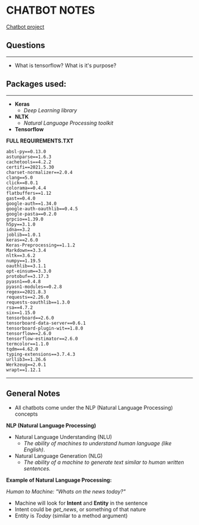 # CHATBOT NOTES
[Chatbot project](https://dzone.com/articles/python-chatbot-project-build-your-first-python-pro)

## Questions
***
- What is tensorflow? What is it's purpose?

## Packages used:
***

- **Keras** 
    - *Deep Learning library* 
- **NLTK** 
    - *Natural Language Processing toolkit*
- **Tensorflow**

**FULL REQUIREMENTS.TXT**
```
absl-py==0.13.0
astunparse==1.6.3
cachetools==4.2.2
certifi==2021.5.30
charset-normalizer==2.0.4
clang==5.0
click==8.0.1
colorama==0.4.4
flatbuffers==1.12
gast==0.4.0
google-auth==1.34.0
google-auth-oauthlib==0.4.5
google-pasta==0.2.0
grpcio==1.39.0
h5py==3.1.0
idna==3.2
joblib==1.0.1
keras==2.6.0
Keras-Preprocessing==1.1.2
Markdown==3.3.4
nltk==3.6.2
numpy==1.19.5
oauthlib==3.1.1
opt-einsum==3.3.0
protobuf==3.17.3
pyasn1==0.4.8
pyasn1-modules==0.2.8
regex==2021.8.3
requests==2.26.0
requests-oauthlib==1.3.0
rsa==4.7.2
six==1.15.0
tensorboard==2.6.0
tensorboard-data-server==0.6.1
tensorboard-plugin-wit==1.8.0
tensorflow==2.6.0
tensorflow-estimator==2.6.0
termcolor==1.1.0
tqdm==4.62.0
typing-extensions==3.7.4.3
urllib3==1.26.6
Werkzeug==2.0.1
wrapt==1.12.1
```
***
## General Notes

- All chatbots come under the NLP (Natural Language Processing) concepts

**NLP (Natural Language Processing)**
- Natural Language Understanding (NLU)
    - *The ability of machines to understand human language (like English)*.
- Natural Language Generation (NLG)
    - *The ability of a machine to generate text similar to human written sentences.*

**Example of Natural Language Processing:**

*Human to Machine: "Whats on the news today?"*
- Machine will look for **Intent** and **Entity** in the sentence
- Intent could be *get_news*, or something of that nature
- Entity is *Today* (similar to a method argument)
